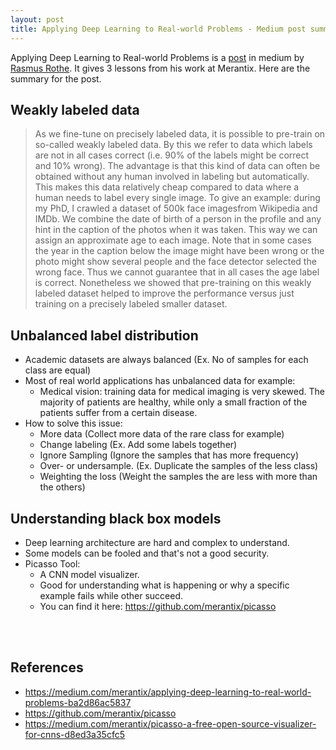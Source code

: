 ```yaml
---
layout: post
title: Applying Deep Learning to Real-world Problems - Medium post summary
---
```


Applying Deep Learning to Real-world Problems is a [post](https://medium.com/merantix/applying-deep-learning-to-real-world-problems-ba2d86ac5837) in medium by [Rasmus Rothe](https://medium.com/@rasmus.rothe?source=post_header_lockup). It gives 3 lessons from his work at Merantix. Here are the summary for the post.

## Weakly labeled data

> As we fine-tune on precisely labeled data, it is possible to pre-train on so-called weakly labeled data. By this we refer to data which labels are not in all cases correct (i.e. 90% of the labels might be correct and 10% wrong). The advantage is that this kind of data can often be obtained without any human involved in labeling but automatically. This makes this data relatively cheap compared to data where a human needs to label every single image. To give an example: during my PhD, I crawled a dataset of 500k face imagesfrom Wikipedia and IMDb. We combine the date of birth of a person in the profile and any hint in the caption of the photos when it was taken. This way we can assign an approximate age to each image. Note that in some cases the year in the caption below the image might have been wrong or the photo might show several people and the face detector selected the wrong face. Thus we cannot guarantee that in all cases the age label is correct. Nonetheless we showed that pre-training on this weakly labeled dataset helped to improve the performance versus just training on a precisely labeled smaller dataset.

## Unbalanced label distribution

- Academic datasets are always balanced (Ex. No of samples for each class are equal)
- Most of real world applications has unbalanced data for example:
  - Medical vision: training data for medical imaging is very skewed. The majority of patients are healthy, while only a small fraction of the patients suffer from a certain disease.
- How to solve this issue:
  - More data (Collect more data of the rare class for example)
  - Change labeling (Ex. Add some labels together)
  - Ignore Sampling (Ignore the samples that has more frequency)
  - Over- or undersample. (Ex. Duplicate the samples of the less class)
  - Weighting the loss (Weight the samples the are less with more than the others)

## Understanding black box models

- Deep learning architecture are hard and complex to understand.
- Some models can be fooled and that's not a good security.
- Picasso Tool:
  - A CNN model visualizer.
  - Good for understanding what is happening or why a specific example fails while other succeed.
  - You can find it here: https://github.com/merantix/picasso

<br/>

<br/>

## References

- https://medium.com/merantix/applying-deep-learning-to-real-world-problems-ba2d86ac5837
- https://github.com/merantix/picasso
- https://medium.com/merantix/picasso-a-free-open-source-visualizer-for-cnns-d8ed3a35cfc5

<br/>

<br/>